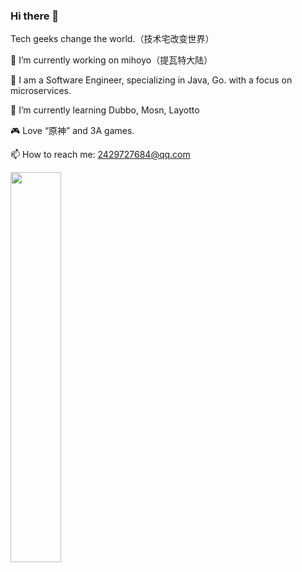 ### Hi there 👋
Tech geeks change the world.（技术宅改变世界）

🔭 I’m currently working on mihoyo（提瓦特大陆）

🔧 I am a Software Engineer, specializing in Java, Go. with a focus on microservices.

🌱 I’m currently learning Dubbo, Mosn, Layotto

🎮 Love “原神” and 3A games.

📫 How to reach me: 2429727684@qq.com

<img src="https://media4.giphy.com/media/omHPYZttAVAAw/giphy.gif?cid=790b76114f583e86e918df22739f176131aa47d6b2da8575&rid=giphy.gif&ct=g" height="40%" width="40%"></img>

<!--
**LXPWing/LXPWing** is a ✨ _special_ ✨ repository because its `README.md` (this file) appears on your GitHub profile.

Here are some ideas to get you started:

- 🔭 I’m currently working on ...
- 🌱 I’m currently learning ...
- 👯 I’m looking to collaborate on ...
- 🤔 I’m looking for help with ...
- 💬 Ask me about ...
- 📫 How to reach me: ...
- 😄 Pronouns: ...
- ⚡ Fun fact: ...
-->
